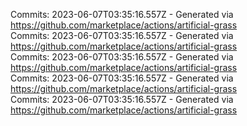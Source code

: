 Commits: 2023-06-07T03:35:16.557Z - Generated via https://github.com/marketplace/actions/artificial-grass
<br>
Commits: 2023-06-07T03:35:16.557Z - Generated via https://github.com/marketplace/actions/artificial-grass
<br>
Commits: 2023-06-07T03:35:16.557Z - Generated via https://github.com/marketplace/actions/artificial-grass
<br>
Commits: 2023-06-07T03:35:16.557Z - Generated via https://github.com/marketplace/actions/artificial-grass
<br>
Commits: 2023-06-07T03:35:16.557Z - Generated via https://github.com/marketplace/actions/artificial-grass
<br>
